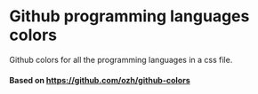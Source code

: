 # Github programming languages colors
Github colors for all the programming languages in a css file.

#### Based on https://github.com/ozh/github-colors
